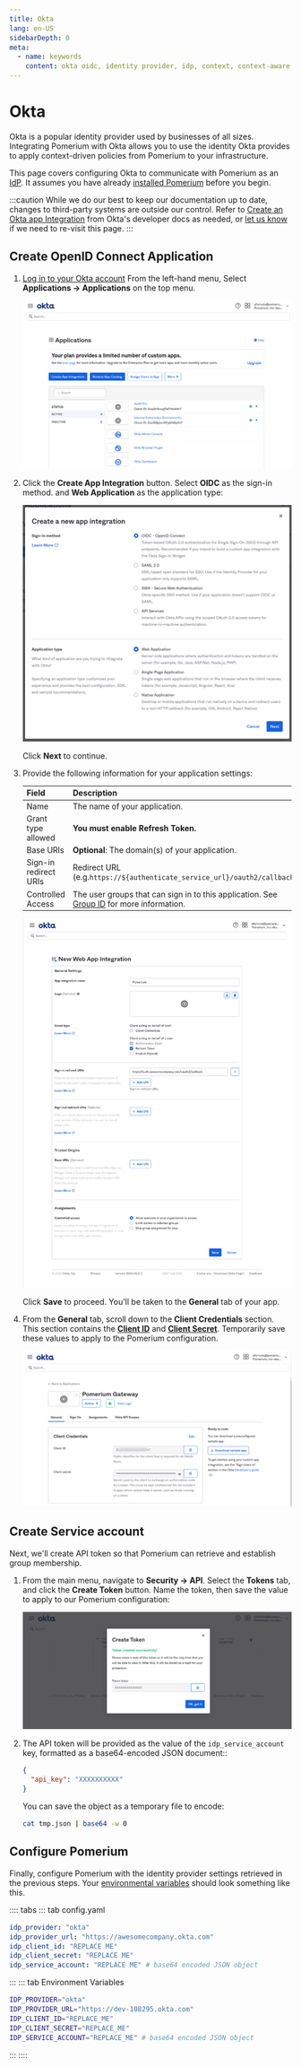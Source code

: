 ```yaml
---
title: Okta
lang: en-US
sidebarDepth: 0
meta:
  - name: keywords
    content: okta oidc, identity provider, idp, context, context-aware
---
```


# Okta

Okta is a popular identity provider used by businesses of all sizes. Integrating Pomerium with Okta allows you to use the identity Okta provides to apply context-driven policies from Pomerium to your infrastructure.

This page covers configuring Okta to communicate with Pomerium as an [IdP](/overview/glossary.md#identity-provider). It assumes you have already [installed Pomerium][pomerium-install] before you begin.

:::caution
While we do our best to keep our documentation up to date, changes to third-party systems are outside our control. Refer to [Create an Okta app Integration](https://developer.okta.com/docs/guides/sign-into-web-app/aspnet/create-okta-application/) from Okta's developer docs as needed, or [let us know](https://github.com/pomerium/pomerium/issues/new?assignees=&labels=&template=bug_report.md) if we need to re-visit this page.
:::

## Create OpenID Connect Application

1. [Log in to your Okta account](https://login.okta.com) From the left-hand menu, Select **Applications → Applications** on the top menu.

   ![Okta Applications Dashboard](./img/okta/okta-app-dashboard.png)

1. Click the **Create App Integration** button. Select **OIDC** as the sign-in method. and **Web Application** as the application type:

   ![Okta new app integration modal](./img/okta/okta-app-settings.png)

   Click **Next** to continue.

1. Provide the following information for your application settings:

   | Field                        | Description                                                               |
   | ---------------------------- | ------------------------------------------------------------------------- |
   | Name                         | The name of your application.                                             |
   | Grant type allowed           | **You must enable Refresh Token.**                                        |
   | Base URIs                    | **Optional**: The domain(s) of your application.                          |
   | Sign-in redirect URIs        | Redirect URL (e.g.`https://${authenticate_service_url}/oauth2/callback`). |
   | Controlled Access            | The user groups that can sign in to this application. See [Group ID] for more information. |

   ![Okta Create Application Settings](./img/okta/okta-create-app-settings.png)

   Click **Save** to proceed. You'll be taken to the **General** tab of your app.

1. From the **General** tab, scroll down to the **Client Credentials** section. This section contains the **[Client ID]** and **[Client Secret]**. Temporarily save these values to apply to the Pomerium configuration.

   ![Okta Client ID and Secret](./img/okta/okta-client-id-and-secret.png)

## Create Service account

Next, we'll create API token so that Pomerium can retrieve and establish group membership.

1. From the main menu, navigate to **Security → API**. Select the **Tokens** tab, and click the **Create Token** button. Name the token, then save the value to apply to our Pomerium configuration:

   ![Okta api token](./img/okta/okta-api-token.png)

1. The API token will be provided as the value of the `idp_service_account` key, formatted as a base64-encoded JSON document::

   ```json
   {
     "api_key": "XXXXXXXXXX"
   }
   ```

   You can save the object as a temporary file to encode:

   ```bash
   cat tmp.json | base64 -w 0
   ```

## Configure Pomerium

Finally, configure Pomerium with the identity provider settings retrieved in the previous steps. Your [environmental variables] should look something like this.

:::: tabs
::: tab config.yaml
```yaml
idp_provider: "okta"
idp_provider_url: "https://awesomecompany.okta.com"
idp_client_id: "REPLACE ME"
idp_client_secret: "REPLACE ME"
idp_service_account: "REPLACE ME" # base64 encoded JSON object
```
:::
::: tab Environment Variables
```bash
IDP_PROVIDER="okta"
IDP_PROVIDER_URL="https://dev-108295.okta.com"
IDP_CLIENT_ID="REPLACE_ME"
IDP_CLIENT_SECRET="REPLACE_ME"
IDP_SERVICE_ACCOUNT="REPLACE_ME" # base64 encoded JSON object
```
:::
::::

[client id]: reference/readme.md#identity-provider-client-id
[client secret]: reference/readme.md#identity-provider-client-secret
[environmental variables]: https://en.wikipedia.org/wiki/Environment_variable
[oauth2]: https://oauth.net/2/
[openid connect]: https://en.wikipedia.org/wiki/OpenID_Connect
[pomerium-install]: install/
[Group ID]: https://developer.okta.com/docs/reference/api/groups/

